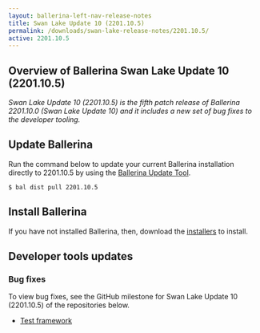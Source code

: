 ```yaml
---
layout: ballerina-left-nav-release-notes
title: Swan Lake Update 10 (2201.10.5) 
permalink: /downloads/swan-lake-release-notes/2201.10.5/
active: 2201.10.5
---
```


## Overview of Ballerina Swan Lake Update 10 (2201.10.5)

<em>Swan Lake Update 10 (2201.10.5) is the fifth patch release of Ballerina 2201.10.0 (Swan Lake Update 10) and it includes a new set of bug fixes to the developer tooling.</em>

## Update Ballerina

Run the command below to update your current Ballerina installation directly to 2201.10.5 by using the [Ballerina Update Tool](/learn/update-tool/).

```
$ bal dist pull 2201.10.5
```

## Install Ballerina

If you have not installed Ballerina, then, download the [installers](/downloads/#swanlake) to install.

<!-- ADD ONLY THE APPLICABLE SECTIONS FROM THE BELOW -->

## Developer tools updates

### Bug fixes

To view bug fixes, see the GitHub milestone for Swan Lake Update 10 (2201.10.5) of the repositories below.

- [Test framework](https://github.com/ballerina-platform/ballerina-lang/issues?q=label%3AArea%2FTestFramework%20is%3Aclosed%20milestone%3A2201.10.5%20label%3AType%2FBug%20)
